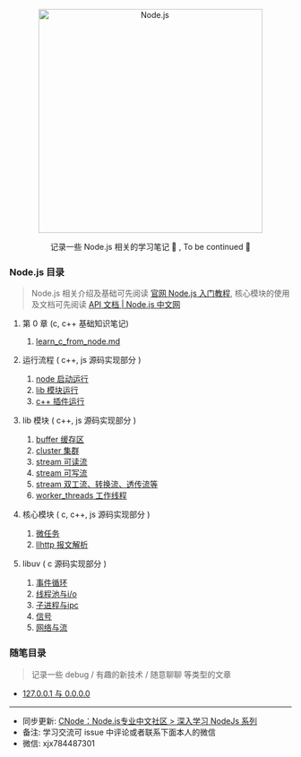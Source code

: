 <p align="center">
  <a href="https://nodejs.org/">
    <img
      alt="Node.js"
      src="https://nodejs.org/static/images/logo-light.svg"
      width="400"
    />
  </a>
</p>

<p align="center">记录一些 Node.js 相关的学习笔记 📝 , To be continued 🚀 </p>

### Node.js 目录
> Node.js 相关介绍及基础可先阅读 [官网 Node.js 入门教程](http://nodejs.cn/learn), 核心模块的使用及文档可先阅读 [API 文档 | Node.js 中文网](http://nodejs.cn/api/)

1. 第 0 章 (c, c++ 基础知识笔记)
	1. [learn_c_from_node.md](https://github.com/xiaoxiaojx/blog/blob/master/learn_c_from_node.md)
2. 运行流程 ( c++, js 源码实现部分 )
	1. [node 启动运行](https://github.com/xiaoxiaojx/blog/issues/17)
	2. [lib 模块运行](https://github.com/xiaoxiaojx/blog/issues/13)
	3. [c++ 插件运行](https://github.com/xiaoxiaojx/blog/issues/14)

3. lib 模块 ( c++, js 源码实现部分 )
	1. [buffer 缓存区](https://github.com/xiaoxiaojx/blog/issues/8)
	2. [cluster 集群](https://github.com/xiaoxiaojx/blog/issues/7)
	3. [stream 可读流](https://github.com/xiaoxiaojx/blog/issues/10)
	4. [stream 可写流](https://github.com/xiaoxiaojx/blog/issues/11)
	5. [stream 双工流、转换流、透传流等](https://github.com/xiaoxiaojx/blog/issues/12)
	6. [worker_threads 工作线程](https://github.com/xiaoxiaojx/blog/issues/16)

4. 核心模块 ( c, c++, js 源码实现部分 )
	1. [微任务](https://github.com/xiaoxiaojx/blog/issues/4)
	2. [llhttp 报文解析](https://github.com/xiaoxiaojx/blog/issues/9)

5. libuv ( c 源码实现部分 )
	1. [事件循环](https://github.com/xiaoxiaojx/blog/issues/1)
	2. [线程池与i/o](https://github.com/xiaoxiaojx/blog/issues/2)
	3. [子进程与ipc](https://github.com/xiaoxiaojx/blog/issues/3)
	4. [信号](https://github.com/xiaoxiaojx/blog/issues/5)
	5. [网络与流](https://github.com/xiaoxiaojx/blog/issues/6)


### 随笔目录
> 记录一些 debug / 有趣的新技术 / 随意聊聊 等类型的文章 
* [127.0.0.1 与 0.0.0.0](https://github.com/xiaoxiaojx/blog/issues/15)


---

- 同步更新: [CNode：Node.js专业中文社区 > 深入学习 NodeJs 系列](https://cnodejs.org/topic/60f58c8ae3e67138bc58eacc)
- 备注: 学习交流可 issue 中评论或者联系下面本人的微信
- 微信: xjx784487301

